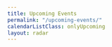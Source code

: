 ```yaml
---
title: Upcoming Events
permalink: "/upcoming-events/"
calendarListClass: onlyUpcoming
layout: radar
---
```


